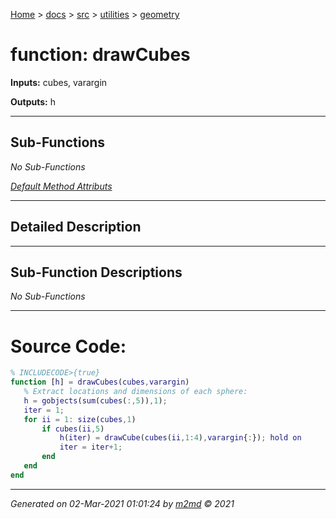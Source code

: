[Home](../../../index.md) > [docs](../../../docs_index.md) > [src](../../src_index.md) > [utilities](../utilities_index.md) > [geometry](geometry_index.md)  

 
 # function: drawCubes



**Inputs:** cubes, varargin

**Outputs:** h

 ***

## Sub-Functions

*No Sub-Functions*

[*Default Method Attributs*](https://www.mathworks.com/help/matlab/matlab_oop/method-attributes.html)

 ***

## Detailed Description



 ***

## Sub-Function Descriptions

*No Sub-Functions*

 
 *** 

# Source Code:

 ```matlab 
 % INCLUDECODE>{true}
function [h] = drawCubes(cubes,varargin)
    % Extract locations and dimensions of each sphere:
    h = gobjects(sum(cubes(:,5)),1);
    iter = 1;
    for ii = 1: size(cubes,1)
        if cubes(ii,5)
            h(iter) = drawCube(cubes(ii,1:4),varargin{:}); hold on
            iter = iter+1;
        end
    end
end 
 ``` 
  
 ***

*Generated on 02-Mar-2021 01:01:24 by [m2md](https://github.com/crgnam-research/m2md) © 2021*